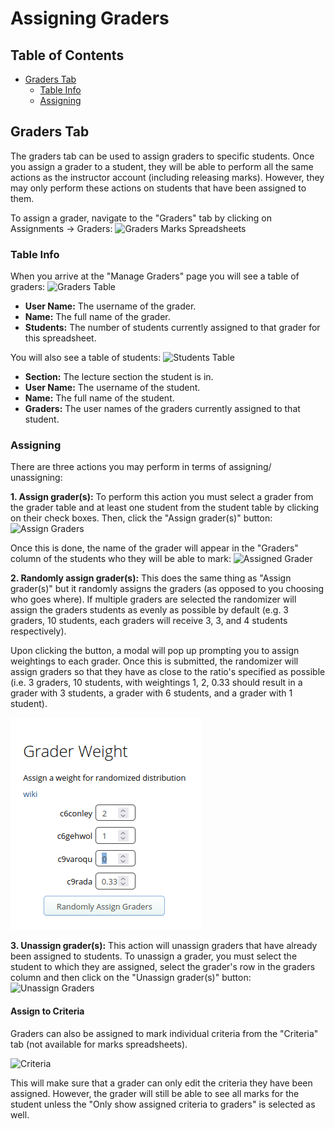# Assigning Graders

## Table of Contents

- [Graders Tab](#graders-tab)
    - [Table Info](#table-info)
    - [Assigning](#assigning)

## Graders Tab

The graders tab can be used to assign graders to specific students. Once you assign a grader to a student, they will be able to perform all the same actions as the instructor account (including releasing marks). However, they may only perform these actions on students that have been assigned to them.

To assign a grader, navigate to the "Graders" tab by clicking on Assignments -> Graders:
![Graders Marks Spreadsheets](images/graders-tab.png)

### Table Info

When you arrive at the "Manage Graders" page you will see a table of graders:
![Graders Table](images/graders-graders-table.png)

- **User Name:** The username of the grader.
- **Name:** The full name of the grader.
- **Students:** The number of students currently assigned to that grader for this spreadsheet.

You will also see a table of students:
![Students Table](images/graders-student-table.png)

- **Section:** The lecture section the student is in.
- **User Name:** The username of the student.
- **Name:** The full name of the student.
- **Graders:** The user names of the graders currently assigned to that student.

### Assigning

There are three actions you may perform in terms of assigning/ unassigning:

**1.  Assign grader(s):** To perform this action you must select a grader from the grader table and at least one student from the student table by clicking on their check boxes. Then, click the "Assign grader(s)" button:
![Assign Graders](images/graders-assign.png)

Once this is done, the name of the grader will appear in the "Graders" column of the students who they will be able to mark:
![Assigned Grader](images/graders-assigned.png)

**2. Randomly assign grader(s):** This does the same thing as "Assign grader(s)" but it randomly assigns the graders (as opposed to you choosing who goes where). If multiple graders are selected the randomizer will assign the graders students as evenly as possible by default (e.g. 3 graders, 10 students, each graders will receive 3, 3, and 4 students respectively).

Upon clicking the button, a modal will pop up prompting you to assign weightings to each grader. Once this is submitted, the randomizer will assign graders so that they have as close to the ratio's specified as possible (i.e. 3 graders, 10 students, with weightings 1, 2, 0.33 should result in a grader with 3 students, a grader with 6 students, and a grader with 1 student).

![Randomizer Modal](images/assignment-randomizer-modal.png)

**3. Unassign grader(s):**  This action will unassign graders that have already been assigned to students. To unassign a grader, you must select the student to which they are assigned, select the grader's row in the graders column and then click on the "Unassign grader(s)" button:
![Unassign Graders](images/graders-unassign.png)

#### Assign to Criteria

Graders can also be assigned to mark individual criteria from the "Criteria" tab (not available for marks spreadsheets).

![Criteria](images/graders-criteria.png)

This will make sure that a grader can only edit the criteria they have been assigned. However, the grader will still be able to see all marks for the student unless the "Only show assigned criteria to graders" is selected as well.

